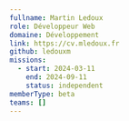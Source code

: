 ```yaml
---
fullname: Martin Ledoux
role: Développeur Web
domaine: Développement
link: https://cv.mledoux.fr
github: ledouxm
missions:
  - start: 2024-03-11
    end: 2024-09-11
    status: independent
memberType: beta
teams: []
---
```

